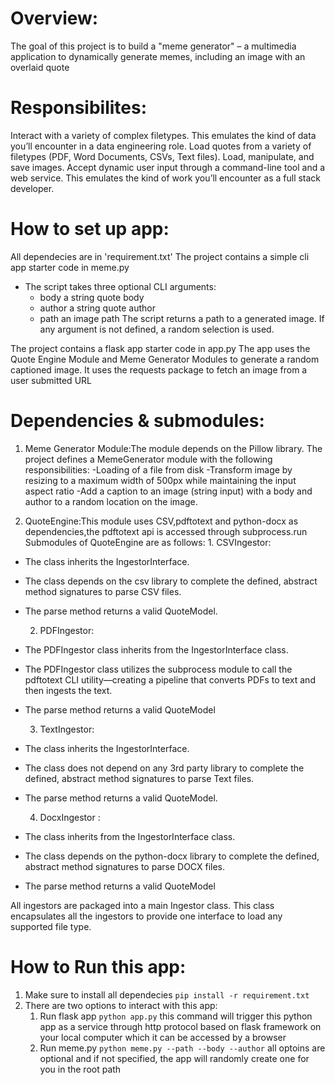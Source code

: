 # Overview:

The goal of this project is to build a "meme generator" – a multimedia application to dynamically generate memes, including an image with an overlaid quote

# Responsibilites:

Interact with a variety of complex filetypes. This emulates the kind of data you’ll encounter in a data engineering role.
Load quotes from a variety of filetypes (PDF, Word Documents, CSVs, Text files).
Load, manipulate, and save images.
Accept dynamic user input through a command-line tool and a web service. This emulates the kind of work you’ll encounter as a full stack developer.

# How to set up app:

All dependecies are in 'requirement.txt'
The project contains a simple cli app starter code in meme.py

- The script takes three optional CLI arguments:
  - body a string quote body
  - author a string quote author
  - path an image path
    The script returns a path to a generated image. If any argument is not defined, a random selection is used.

The project contains a flask app starter code in app.py
The app uses the Quote Engine Module and Meme Generator Modules to generate a random captioned image.
It uses the requests package to fetch an image from a user submitted URL

# Dependencies & submodules:

1. Meme Generator Module:The module depends on the Pillow library.
   The project defines a MemeGenerator module with the following responsibilities:
   -Loading of a file from disk
   -Transform image by resizing to a maximum width of 500px while maintaining the input aspect ratio
   -Add a caption to an image (string input) with a body and author to a random location on the image.

2. QuoteEngine:This module uses CSV,pdftotext and python-docx as dependencies,the pdftotext api is accessed through
   subprocess.run
   Submodules of QuoteEngine are as follows: 1. CSVIngestor:

- The class inherits the IngestorInterface.
- The class depends on the csv library to complete the defined, abstract method signatures to parse CSV files.
- The parse method returns a valid QuoteModel.

  2. PDFIngestor:

- The PDFIngestor class inherits from the IngestorInterface class.
- The PDFIngestor class utilizes the subprocess module to call the pdftotext CLI utility—creating a pipeline that converts PDFs to text and then ingests the text.
- The parse method returns a valid QuoteModel

  3. TextIngestor:

- The class inherits the IngestorInterface.
- The class does not depend on any 3rd party library to complete the defined, abstract method signatures to parse Text files.
- The parse method returns a valid QuoteModel.

  4. DocxIngestor :

- The class inherits from the IngestorInterface class.
- The class depends on the python-docx library to complete the defined, abstract method signatures to parse DOCX files.
- The parse method returns a valid QuoteModel

All ingestors are packaged into a main Ingestor class. This class encapsulates all the ingestors to provide one interface to load any supported file type.

# How to Run this app:

1. Make sure to install all dependecies `pip install -r requirement.txt`
2. There are two options to interact with this app:
   1. Run flask app `python app.py` this command will trigger this python app as a service through http protocol based on flask framework on your local computer which it can be accessed by a browser
   2. Run meme.py `python meme.py --path --body --author` all optoins are optional and if not specified, the app will randomly create one for you in the root path
